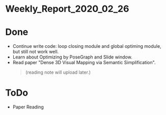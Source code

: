 Weekly_Report_2020_02_26
====

# Done

+ Continue write code: loop closing module and global optiming module, but still not work well.
+ Learn about Optimizing by PoseGraph and Slide window.
+ Read paper "Dense 3D Visual Mapping via Semantic Simplification".
  > (reading note will upload later.)

# ToDo

+ Paper Reading
